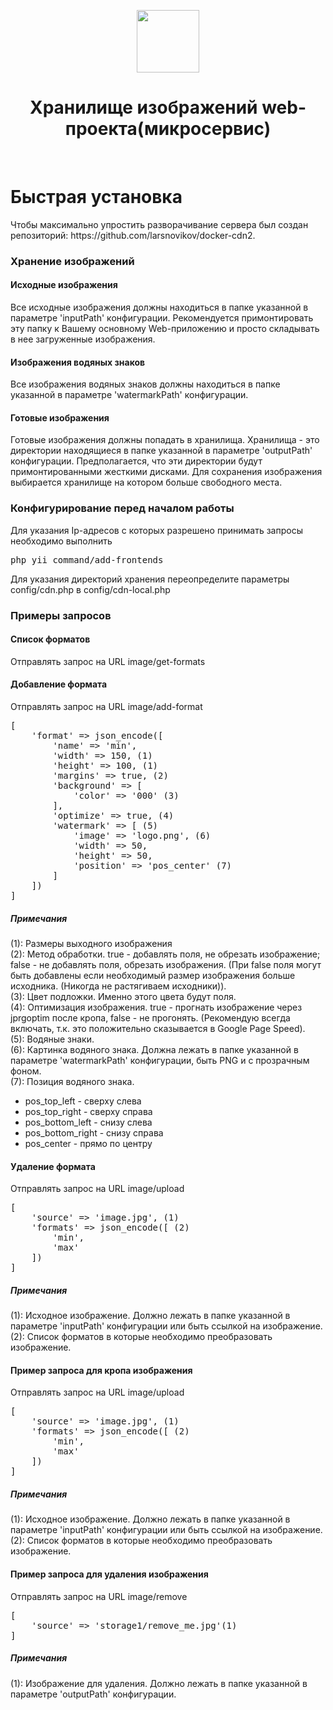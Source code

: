 <p align="center">
    <a href="https://github.com/yiisoft" target="_blank">
        <img src="https://avatars0.githubusercontent.com/u/993323" height="100px">
    </a>
    <h1 align="center">Хранилище изображений web-проекта(микросервис)</h1>
    <br>
</p>

<h1>Быстрая установка</h1>
<p>
    Чтобы максимально упростить разворачивание сервера был создан репозиторий: https://github.com/larsnovikov/docker-cdn2.
</p>    

<h3>Хранение изображений</h3>
<h4>Исходные изображения</h4>
<p>
    Все исходные изображения должны находиться в папке указанной в параметре 'inputPath' конфигурации. Рекомендуется примонтировать эту папку к Вашему основному Web-приложению и просто складывать в нее загруженные изображения.
</p>
<h4>Изображения водяных знаков</h4>
<p>
    Все изображения водяных знаков должны находиться в папке указанной в параметре 'watermarkPath' конфигурации.
</p>  
<h4>Готовые изображения</h4>
<p>
    Готовые изображения должны попадать в хранилища. Хранилища - это директории находящиеся в папке указанной в параметре 'outputPath' конфигурации. Предполагается, что эти директории будут примонтированными жесткими дисками. Для сохранения изображения выбирается хранилище на котором больше свободного места.
</p>    


<h3>Конфигурирование перед началом работы</h3>
<p>
    Для указания Ip-адресов с которых разрешено принимать запросы необходимо выполнить <pre>php yii command/add-frontends</pre>
    Для указания директорий хранения переопределите параметры config/cdn.php в config/cdn-local.php
</p>

<h3>Примеры запросов</h3>

<h4>Список форматов</h4>
Отправлять запрос на URL image/get-formats

<h4>Добавление формата</h4>
Отправлять запрос на URL image/add-format
<pre>
[
    'format' => json_encode([   
        'name' => 'min',
        'width' => 150, (1)
        'height' => 100, (1)
        'margins' => true, (2) 
        'background' => [
            'color' => '000' (3) 
        ],
        'optimize' => true, (4)
        'watermark' => [ (5)
            'image' => 'logo.png', (6)
            'width' => 50, 
            'height' => 50,
            'position' => 'pos_center' (7)
        ]
    ])
]
</pre>
<h5>Примечания</h5>
(1): Размеры выходного изображения<br>
(2): Метод обработки. true - добавлять поля, не обрезать изображение; false - не добавлять поля, обрезать изображения. (При false поля могут быть добавлены если необходимый размер изображения больше исходника. (Никогда не растягиваем исходники)).<br>
(3): Цвет подложки. Именно этого цвета будут поля.<br>
(4): Оптимизация изображения. true - прогнать изображение через jprgoptim после кропа, false - не прогонять. (Рекомендую всегда включать, т.к. это положительно сказывается в Google Page Speed).<br>
(5): Водяные знаки.<br>
(6): Картинка водяного знака. Должна лежать в папке указанной в параметре 'watermarkPath' конфигурации, быть PNG и с прозрачным фоном.<br>
(7): Позиция водяного знака.<br>
<ul>
    <li>pos_top_left - сверху слева</li>
    <li>pos_top_right - сверху справа</li>
    <li>pos_bottom_left - снизу слева</li>
    <li>pos_bottom_right - снизу справа</li>
    <li>pos_center - прямо по центру</li>
</ul>

<h4>Удаление формата</h4>
Отправлять запрос на URL image/upload
<pre>
[
    'source' => 'image.jpg', (1) 
    'formats' => json_encode([ (2)
        'min',
        'max'
    ])
]
</pre>
<h5>Примечания</h5>
(1): Исходное изображение. Должно лежать в папке указанной в параметре 'inputPath' конфигурации или быть ссылкой на изображение.<br>
(2): Список форматов в которые необходимо преобразовать изображение.

<h4>Пример запроса для кропа изображения</h4>
Отправлять запрос на URL image/upload
<pre>
[
    'source' => 'image.jpg', (1) 
    'formats' => json_encode([ (2)
        'min',
        'max'
    ])
]
</pre>
<h5>Примечания</h5>
(1): Исходное изображение. Должно лежать в папке указанной в параметре 'inputPath' конфигурации или быть ссылкой на изображение.<br>
(2): Список форматов в которые необходимо преобразовать изображение.
<h4>Пример запроса для удаления изображения</h4>
Отправлять запрос на URL image/remove
<pre>
[
    'source' => 'storage1/remove_me.jpg'(1)
]
</pre>
<h5>Примечания</h5>
(1): Изображение для удаления. Должно лежать в папке указанной в параметре 'outputPath' конфигурации.
